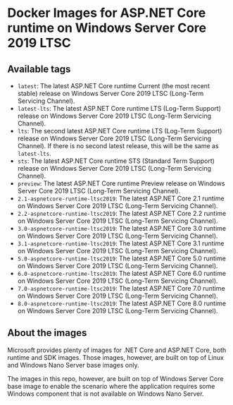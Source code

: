 # Docker Images for ASP.NET Core runtime on Windows Server Core 2019 LTSC

## Available tags

- `latest`: The latest ASP.NET Core runtime Current (the most recent stable) release on Windows Server Core 2019 LTSC (Long-Term Servicing Channel).
- `latest-lts`: The latest ASP.NET Core runtime LTS (Log-Term Support) release on Windows Server Core 2019 LTSC (Long-Term Servicing Channel).
- `lts`: The second latest ASP.NET Core runtime LTS (Log-Term Support) release on Windows Server Core 2019 LTSC (Long-Term Servicing Channel). If there is no second latest release, this will be the same as `latest-lts`.
- `sts`: The latest ASP.NET Core runtime STS (Standard Term Support) release on Windows Server Core 2019 LTSC (Long-Term Servicing Channel).
- `preview`: The latest ASP.NET Core runtime Preview release on Windows Server Core 2019 LTSC (Long-Term Servicing Channel).
- `2.1-aspnetcore-runtime-ltsc2019`: The latest ASP.NET Core 2.1 runtime on Windows Server Core 2019 LTSC (Long-Term Servicing Channel).
- `2.2-aspnetcore-runtime-ltsc2019`: The latest ASP.NET Core 2.2 runtime on Windows Server Core 2019 LTSC (Long-Term Servicing Channel).
- `3.0-aspnetcore-runtime-ltsc2019`: The latest ASP.NET Core 3.0 runtime on Windows Server Core 2019 LTSC (Long-Term Servicing Channel).
- `3.1-aspnetcore-runtime-ltsc2019`: The latest ASP.NET Core 3.1 runtime on Windows Server Core 2019 LTSC (Long-Term Servicing Channel).
- `5.0-aspnetcore-runtime-ltsc2019`: The latest ASP.NET Core 5.0 runtime on Windows Server Core 2019 LTSC (Long-Term Servicing Channel).
- `6.0-aspnetcore-runtime-ltsc2019`: The latest ASP.NET Core 6.0 runtime on Windows Server Core 2019 LTSC (Long-Term Servicing Channel).
- `7.0-aspnetcore-runtime-ltsc2019`: The latest ASP.NET Core 7.0 runtime on Windows Server Core 2019 LTSC (Long-Term Servicing Channel).
- `8.0-aspnetcore-runtime-ltsc2019`: The latest ASP.NET Core 8.0 runtime on Windows Server Core 2019 LTSC (Long-Term Servicing Channel).

## About the images

Microsoft provides plenty of images for .NET Core and ASP.NET Core, both runtime and SDK images. Those images, however, are built on top of Linux and Windows Nano Server base images only.

The images in this repo, however, are built on top of Windows Server Core base image to enable the scenario where the application requires some Windows component that is not available on Windows Nano Server.
